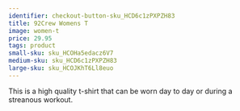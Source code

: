 ```yaml
---
identifier: checkout-button-sku_HCD6c1zPXPZH83
title: 92Crew Womens T
image: women-t
price: 29.95
tags: product
small-sku: sku_HCOHa5edacz6V7
medium-sku: sku_HCD6c1zPXPZH83
large-sku: sku_HCOJKhT6Ll8euo
---
```

This is a high quality t-shirt that can be worn day to day or during a streanous workout.
